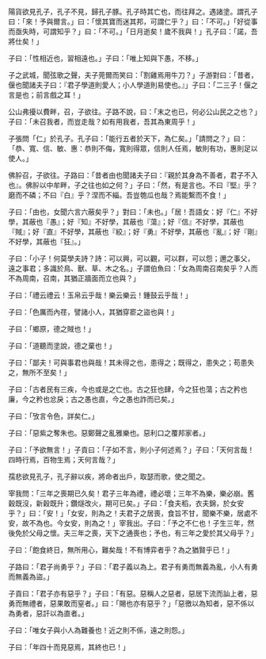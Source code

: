 陽貨欲見孔子，孔子不見，歸孔子豚。孔子時其亡也，而往拜之。遇諸塗。謂孔子曰：「來！予與爾言。」曰：「懷其寶而迷其邦，可謂仁乎？」曰：「不可。」「好從事而亟失時，可謂知乎？」曰：「不可。」「日月逝矣！歲不我與！」孔子曰：「諾，吾將仕矣！」

子曰：「性相近也，習相遠也。」子曰：「唯上知與下愚，不移。」

子之武城，聞弦歌之聲，夫子莞爾而笑曰：「割雞焉用牛刀？」子游對曰：「昔者，偃也聞諸夫子曰：『君子學道則愛人；小人學道則易使也。』」子曰：「二三子！偃之言是也；前言戲之耳！」

公山弗擾以費畔，召，子欲往。子路不說，曰：「末之也已，何必公山民之之也？」子曰：「未召我者，而豈走哉？如有用我者，吾其為東周乎！」

子張問「仁」於孔子。孔子曰：「能行五者於天下，為仁矣。」「請問之？」曰：「恭、寬、信、敏、惠：恭則不侮，寬則得眾，信則人任焉，敏則有功，惠則足以使人。」

佛肸召，子欲往。子路曰：「昔者由也聞諸夫子曰：『親於其身為不善者，君子不入也』。佛肸以中牟畔，子之往也如之何？」子曰：「然，有是言也。不曰『堅』乎？磨而不磷；不曰『白』乎？涅而不緇。吾豈匏瓜也哉？焉能繫而不食！」

子曰：「由也，女聞六言六蔽矣乎？」對曰：「未也。」「居！吾語女：好『仁』不好學，其蔽也『愚』；好『知』不好學，其蔽也『蕩』；好『信』不好學，其蔽也『賊』；好『直』不好學，其蔽也『絞』；好『勇』不好學，其蔽也『亂』；好『剛』不好學，其蔽也『狂』。」

子曰：「小子！何莫學夫詩？詩：可以興，可以觀，可以群，可以怨；邇之事父，遠之事君；多識於鳥、獸、草、木之名。」子謂伯魚曰：「女為周南召南矣乎？人而不為周南，召南，其猶正牆面而立也與？」

子曰：「禮云禮云！玉帛云乎哉！樂云樂云！鍾鼓云乎哉！」

子曰：「色厲而內荏，譬諸小人，其猶穿窬之盜也與！」

子曰：「鄉原，德之賊也！」

子曰：「道聽而塗說，德之棄也！」

子曰：「鄙夫！可與事君也與哉！其未得之也，患得之；既得之，患失之；苟患失之，無所不至矣！」

子曰：「古者民有三疾，今也或是之亡也。古之狂也肆，今之狂也蕩；古之矜也廉，今之矜也忿戾；古之愚也直，今之愚也詐而已矣。」

子曰：「攷言令色，詳矣仁。」

子曰：「惡紫之奪朱也。惡鄭聲之亂雅樂也。惡利口之覆邦家者。」

子曰：「予欲無言！」子貢曰：「子如不言，則小子何述焉？」子曰：「天何言哉！四時行焉，百物生焉；天何言哉？」

孺悲欲見孔子，孔子辭以疾，將命者出戶，取瑟而歌，使之聞之。

宰我問：「三年之喪期已久矣！君子三年為禮，禮必壞；三年不為樂，樂必崩。舊穀既沒，新穀既升；鑽燧改火，期可已矣。」子曰：「食夫稻，衣夫錦，於女安乎？」曰：「安！」「女安，則為之！夫君子之居喪，食旨不甘，聞樂不樂，居處不安，故不為也。今女安，則為之！」宰我出。子曰：「予之不仁也！子生三年，然後免於父母之懷。夫三年之喪，天下之通喪也；予也，有三年之愛於其父母乎？」

子曰：「飽食終日，無所用心，難矣哉！不有博弈者乎？為之猶賢乎已！」

子路曰：「君子尚勇乎？」子曰：「君子義以為上。君子有勇而無義為亂，小人有勇而無義為盜。」

子貢曰：「君子亦有惡乎？」子曰：「有惡。惡稱人之惡者，惡居下流而訕上者，惡勇而無禮者，惡果敢而窒者。」曰：「賜也亦有惡乎？」「惡徼以為知者，惡不係以為勇者，惡訐以為直者。」

子曰：「唯女子與小人為難養也！近之則不係，遠之則怨。」

子曰：「年四十而見惡焉，其終也已！」
